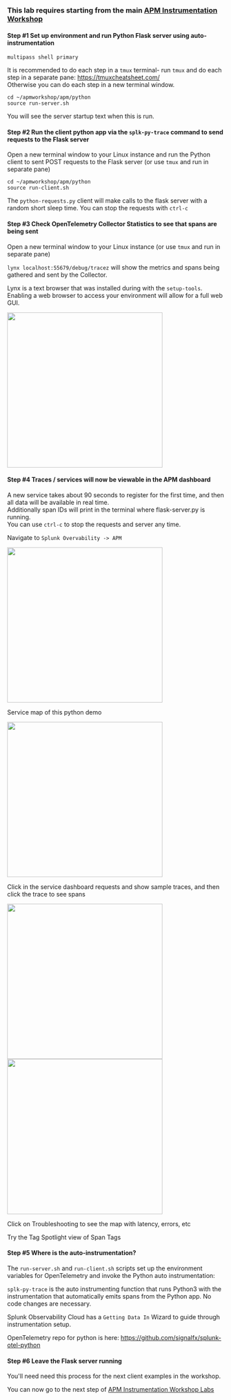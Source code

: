 ### This lab requires starting from the main [APM Instrumentation Workshop](../workshop-steps/3-workshop-labs.md)

#### Step #1 Set up environment and run Python Flask server using auto-instrumentation

`multipass shell primary`

It is recommended to do each step in a `tmux` terminal- run `tmux` and do each step in a separate pane: https://tmuxcheatsheet.com/  
Otherwise you can do each step in a new terminal window.  

```
cd ~/apmworkshop/apm/python
source run-server.sh
```

You will see the server startup text when this is run.

#### Step #2 Run the client python app via the `splk-py-trace` command to send requests to the Flask server

Open a new terminal window to your Linux instance and run the Python client to sent POST requests to the Flask server (or use `tmux` and run in separate pane)

```
cd ~/apmworkshop/apm/python
source run-client.sh
```

The `python-requests.py` client will make calls to the flask server with a random short sleep time.
You can stop the requests with `ctrl-c`

#### Step #3 Check OpenTelemetry Collector Statistics to see that spans are being sent

Open a new terminal window to your Linux instance (or use `tmux` and run in separate pane)

`lynx localhost:55679/debug/tracez` will show the metrics and spans being gathered and sent by the Collector.  

Lynx is a text browser that was installed during with the `setup-tools`. Enabling a web browser to access your environment will allow for a full web GUI.  

<img src="../assets/06-zpages.png" width="360"> 

#### Step #4 Traces / services will now be viewable in the APM dashboard

A new service takes about 90 seconds to register for the first time, and then all data will be available in real time.  
Additionally span IDs will print in the terminal where flask-server.py is running.  
You can use `ctrl-c` to stop the requests and server any time.  

Navigate to `Splunk Overvability -> APM`  

<img src="../assets/07-apm.png" width="360"> 

Service map of this python demo  

<img src="../assets/08-python.png" width="360"> 

Click in the service dashboard requests and show sample traces, and then click the trace to see spans 

<img src="../assets/09-pythontraces.png" width="360">  
<img src="../assets/10-pythonspans.png" width="360">  

Click on Troubleshooting to see the map with latency, errors, etc  

Try the Tag Spotlight view of Span Tags  

#### Step #5 Where is the auto-instrumentation?

The `run-server.sh` and `run-client.sh` scripts set up the environment variables for OpenTelemetry and invoke the Python auto instrumentation:  

`splk-py-trace` is the auto instrumenting function that runs Python3 with the instrumentation that automatically emits spans from the Python app. No code changes are necessary.

Splunk Observability Cloud has a `Getting Data In` Wizard to guide through instrumentation setup.

OpenTelemetry repo for python is here: https://github.com/signalfx/splunk-otel-python


#### Step #6 Leave the Flask server running

You'll need need this process for the next client examples in the workshop.  

You can now go to the next step of [APM Instrumentation Workshop Labs](../workshop-steps/3-workshop-labs.md)
